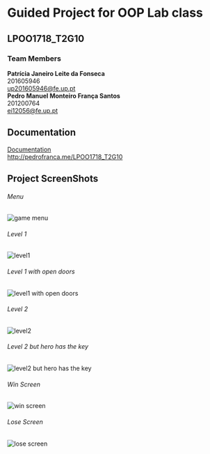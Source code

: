 # Guided Project for OOP Lab class
## LPOO1718_T2G10

### Team Members <br />
**Patrícia Janeiro Leite da Fonseca** <br />
201605946 <br />
up201605946@fe.up.pt <br />
**Pedro Manuel Monteiro França Santos** <br />
201200764 <br />
ei12056@fe.up.pt <br />

## Documentation <br />
[Documentation](http://pedrofranca.me/LPOO1718_T2G10) <br />
http://pedrofranca.me/LPOO1718_T2G10 <br />

## Project ScreenShots <br />
###### Menu <br />
![game menu](https://github.com/pfranca/LPOO1718_T2G10/blob/master/prtscrMenu.png) <br />

###### Level 1 <br />
![level1](https://github.com/pfranca/LPOO1718_T2G10/blob/master/prtscrLvl1.png) <br />

###### Level 1 with open doors <br />
![level1 with open doors](https://github.com/pfranca/LPOO1718_T2G10/blob/master/prtscrOpenDoor.png) <br />

###### Level 2 <br />
![level2](https://github.com/pfranca/LPOO1718_T2G10/blob/master/prtscrLvl2.png) <br />

###### Level 2 but hero has the key <br />
![level2 but hero has the key](https://github.com/pfranca/LPOO1718_T2G10/blob/master/prtscrLvl2Herokey.png) <br />

###### Win Screen <br />
![win screen](https://github.com/pfranca/LPOO1718_T2G10/blob/master/prtscrWin.png) <br />

###### Lose Screen <br />
![lose screen](https://github.com/pfranca/LPOO1718_T2G10/blob/master/prtscrLose.png) <br />
